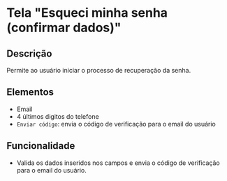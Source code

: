 # Tela "Esqueci minha senha (confirmar dados)"

## Descrição

Permite ao usuário iniciar o processo de recuperação da senha.

## Elementos

- Email
- 4 últimos digitos do telefone
- `Enviar código`: envia o código de verificação para o email do usuário

## Funcionalidade

- Valida os dados inseridos nos campos e envia o código de verificação para o email do usuário.
